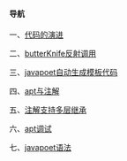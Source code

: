 #### 导航
一、[代码的演进](https://www.jianshu.com/p/a96de1aa4e29)

二、[butterKnife反射调用](https://www.jianshu.com/p/f8856e913224)

三、[javapoet自动生成模板代码](https://www.jianshu.com/p/cdf417e52cab)

四、[apt与注解](https://www.jianshu.com/p/43eb69b2beeb)

五、[注解支持多层继承](https://www.jianshu.com/p/a91cbfb8b1a1)

六、[apt调试](https://www.jianshu.com/p/8418ef144b29)

七、[javapoet语法](https://www.jianshu.com/p/2da1ca9d8ffa)

